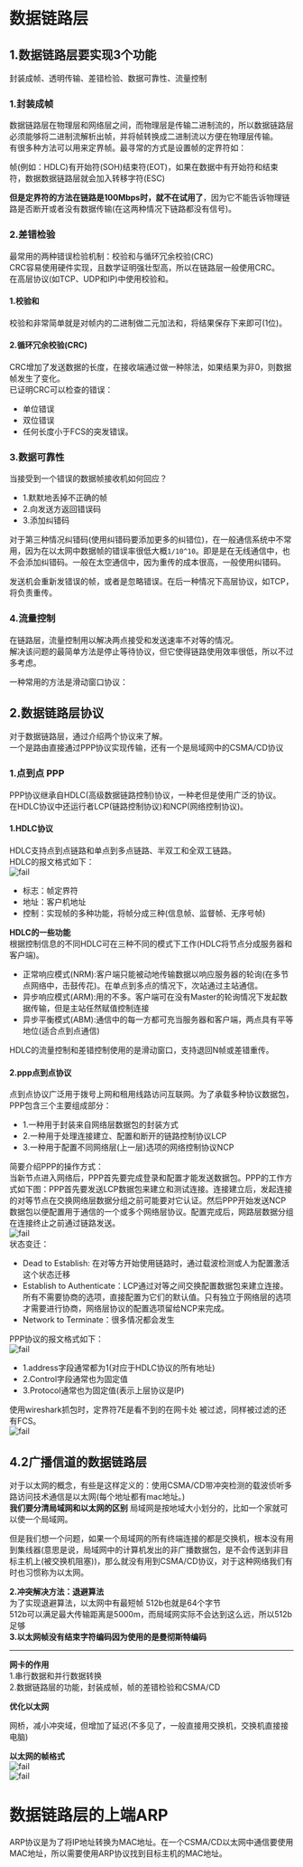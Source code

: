 # 数据链路层
## 1.数据链路层要实现3个功能
封装成帧、透明传输、差错检验、数据可靠性、流量控制<br>

### 1.封装成帧
数据链路层在物理层和网络层之间，而物理层是传输二进制流的，所以数据链路层必须能够将二进制流解析出帧，并将帧转换成二进制流以方便在物理层传输。<br>
有很多种方法可以用来定界帧。最寻常的方式是设置帧的定界符如：<br>

帧(例如：HDLC)有开始符(SOH)结束符(EOT)，如果在数据中有开始符和结束符，数据数据链路层就会加入转移字符(ESC)<br>

**但是定界符的方法在链路是100Mbps时，就不在试用了**，因为它不能告诉物理链路是否断开或者没有数据传输(在这两种情况下链路都没有信号)。

### 2.差错检验
最常用的两种错误检验机制：校验和与循环冗余校验(CRC)<br>
CRC容易使用硬件实现，且数学证明强壮型高，所以在链路层一般使用CRC。<br>
在高层协议(如TCP、UDP和IP)中使用校验和。<br>

#### 1.校验和
校验和非常简单就是对帧内的二进制做二元加法和，将结果保存下来即可(1位)。<br>

#### 2.循环冗余校验(CRC)
CRC增加了发送数据的长度，在接收端通过做一种除法，如果结果为非0，则数据帧发生了变化。<br>
已证明CRC可以检查的错误：<br>
- 单位错误
- 双位错误
- 任何长度小于FCS的突发错误。<br>

### 3.数据可靠性
当接受到一个错误的数据帧接收机如何回应？
- 1.默默地丢掉不正确的帧
- 2.向发送方返回错误码
- 3.添加纠错码

对于第三种情况纠错码(使用纠错码要添加更多的纠错位)，在一般通信系统中不常用，因为在以太网中数据帧的错误率很低大概``1/10^10``。即是是在无线通信中，也不会添加纠错码。一般在太空通信中，因为重传的成本很高，一般使用纠错码。<br>

发送机会重新发错误的帧，或者是忽略错误。在后一种情况下高层协议，如TCP，将负责重传。<br>

### 4.流量控制
在链路层，流量控制用以解决两点接受和发送速率不对等的情况。<br>
解决该问题的最简单方法是停止等待协议，但它使得链路使用效率很低，所以不过多考虑。<br>

一种常用的方法是滑动窗口协议：<br>



## 2.数据链路层协议
对于数据链路层，通过介绍两个协议来了解。<br>
一个是路由直接通过PPP协议实现传输，还有一个是局域网中的CSMA/CD协议<br>
### 1.点到点 PPP
PPP协议继承自HDLC(高级数据链路控制)协议，一种老但是使用广泛的协议。<br>
在HDLC协议中还运行者LCP(链路控制协议)和NCP(网络控制协议)。<br>

#### 1.HDLC协议
HDLC支持点到点链路和单点到多点链路、半双工和全双工链路。<br>
HDLC的报文格式如下：<br>
![fail](img/2.1.PNG)<br>
- 标志：帧定界符
- 地址：客户机地址
- 控制：实现帧的多种功能，将帧分成三种(信息帧、监督帧、无序号帧)

**HDLC的一些功能**<br>
根据控制信息的不同HDLC可在三种不同的模式下工作(HDLC将节点分成服务器和客户端)。<br>
- 正常响应模式(NRM):客户端只能被动地传输数据以响应服务器的轮询(在多节点网络中，击鼓传花)。在单点到多点的情况下，次站通过主站通信。
- 异步响应模式(ARM):用的不多。客户端可在没有Master的轮询情况下发起数据传输，但是主站任然赋值控制连接
- 异步平衡模式(ABM):通信中的每一方都可充当服务器和客户端，两点具有平等地位(适合点到点通信)

HDLC的流量控制和差错控制使用的是滑动窗口，支持退回N帧或差错重传。<br>

#### 2.ppp点到点协议
点到点协议广泛用于拨号上网和租用线路访问互联网。为了承载多种协议数据包，PPP包含三个主要组成部分：<br>
- 1.一种用于封装来自网络层数据包的封装方式
- 2.一种用于处理连接建立、配置和断开的链路控制协议LCP
- 3.一种用于配置不同网络层(上一层)选项的网络控制协议NCP

简要介绍PPP的操作方式：<br>
当新节点进入网络后，PPP首先要完成登录和配置才能发送数据包。PPP的工作方式如下图：PPP首先要发送LCP数据包来建立和测试连接。连接建立后，发起连接的对等节点在交换网络层数据分组之前可能要对它认证。然后PPP开始发送NCP数据包以便配置用于通信的一个或多个网络层协议。配置完成后，网路层数据分组在连接终止之前通过链路发送。<br>
![fail](img/2.2.PNG)<br>
状态变迁：<br>
- Dead to Establish: 在对等方开始使用链路时，通过载波检测或人为配置激活这个状态迁移
- Establish to Authenticate：LCP通过对等之间交换配置数据包来建立连接。所有不需要协商的选项，直接配置为它们的默认值。只有独立于网络层的选项才需要进行协商，网络层协议的配置选项留给NCP来完成。
- Network to Terminate：很多情况都会发生


PPP协议的报文格式如下：<br>
![fail](img/1.1.png)<br>
- 1.address字段通常都为1(对应于HDLC协议的所有地址)
- 2.Control字段通常也为固定值
- 3.Protocol通常也为固定值(表示上层协议是IP)



使用wireshark抓包时，定界符7E是看不到的在网卡处
被过滤，同样被过滤的还有FCS。<br>
![fail](img/1.2.png)
## 4.2广播信道的数据链路层
对于以太网的概念，有些是这样定义的：使用CSMA/CD带冲突检测的载波侦听多路访问技术通信是以太网(每个地址都有mac地址。)<br>
**我们要分清局域网和以太网的区别**
局域网是按地域大小划分的，比如一个家就可以使一个局域网。<br>

但是我们想一个问题，如果一个局域网的所有终端连接的都是交换机，根本没有用到集线器(意思是说，局域网中的计算机发出的非广播数据包，是不会传送到非目标主机上(被交换机阻塞))，那么就没有用到CSMA/CD协议，对于这种网络我们有时也习惯称为以太网。<br>



__2.冲突解决方法：退避算法__<br>
为了实现退避算法，以太网中有最短帧 512b也就是64个字节<br>
512b可以满足最大传输距离是5000m，而局域网实际不会达到这么远，所以512b足够<br>
__3.以太网帧没有结束字符编码因为使用的是曼彻斯特编码__<br>

<hr>

__网卡的作用__<br>
1.串行数据和并行数据转换<br>
2.数据链路层的功能，封装成帧，帧的差错检验和CSMA/CD<br>

__优化以太网__<br>

网桥，减小冲突域，但增加了延迟(不多见了，一般直接用交换机，交换机直接接电脑)<br>

__以太网的帧格式__<br>
![fail](img/1.3.png)<br>
![fail](img/1.4.png)<br>

# 数据链路层的上端ARP
ARP协议是为了将IP地址转换为MAC地址。在一个CSMA/CD以太网中通信要使用MAC地址，所以需要使用ARP协议找到目标主机的MAC地址。<br>
